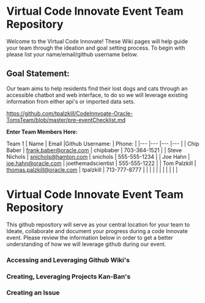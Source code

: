 # Virtual Code Innovate Event Team Repository

Welcome to the Virtual Code Innovate! These Wiki pages will help guide your team through the ideation and goal setting process. To begin with please list your name/email/github username below.

## Goal Statement:
Our team aims to help residents find their lost dogs and cats through an accessible chatbot and web interface, to do so we will leverage existing information from either api's or imported data sets.

https://github.com/tpalzkill/CodeInnvoate-Oracle-TomsTeam/blob/master/pre-eventChecklist.md

**Enter Team Members Here:**

Team 1
| Name 	        | Email	                |Github Username: | Phone:       | 
|---	        |---	                |---	          |---	         |
| Chip Baber  	| frank.baber@oracle.com  | chipbaber 	  | 703-364-1521 |
| Steve Nichols  | snichols@hamton.com  | snichols 	  | 555-555-1234 |
| Joe Hahn  	| joe.hahn@oracle.com  	| joethemadscientist 	  | 555-555-1222 |
| Tom Palzkill 	| thomas.palzkill@oracle.com | tpalzkill | 713-777-8777 |
| | | | |
| | | | |

# Virtual Code Innovate Event Team Repository

This github repository will serve as your central location for your team to Ideate, collaborate and document your progress during a code Innovate event. Please review the information below in order to get a better understanding of how we will leverage github during our event.  

### Accessing and Leveraging Github Wiki's


### Creating, Leveraging Projects Kan-Ban's


### Creating an Issue
